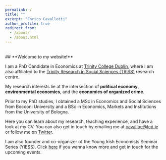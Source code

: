 ```yaml
---
permalink: /
title: ""
excerpt: "Enrico Cavallotti"
author_profile: true
redirect_from: 
  - /about/
  - /about.html
---
```

<br>
## **Welcome to my website!**
  
I am a PhD Candidate in Economics at [Trinity College Dublin](https://www.tcd.ie/Economics/), where I am also affiliated to the [Trinity Research in Social Sciences (TRiSS)](https://www.tcd.ie/triss/) research centre.

My research interests lie at the intersection of **political economy**, **environmental economics**, and the **economics of organized crime**.

Prior to my PhD studies, I obtained a MSc in Economics and Social Sciences from Bocconi University and a BSc in Economics, Markets and Institutions from the University of Bologna.

Here you can learn about my research, teaching experience, and have a look at my CV. You can also get in touch by emailing me at [cavalloe@tcd.ie](mailto:cavalloe@tcd.ie) or follow me on [Twitter](https://x.com/E_Cavallotti).

I am also founder and co-organizer of the Young Irish Economists Seminar Series (YIESS). Click [here](https://sites.google.com/view/yiess) if you wanna know more and get in touch for the upcoming events.
